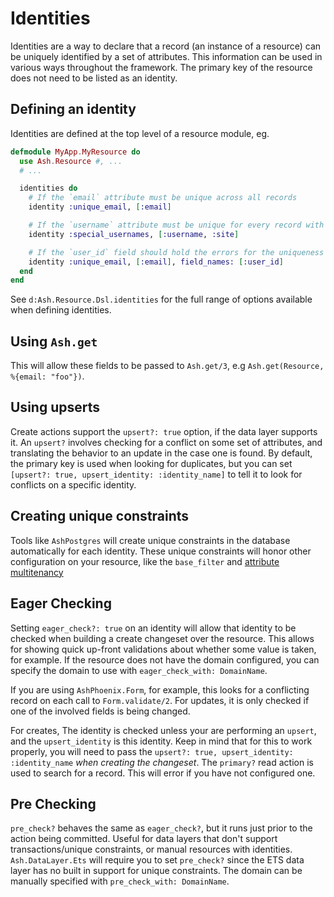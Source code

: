 <!--
SPDX-FileCopyrightText: 2020 Zach Daniel

SPDX-License-Identifier: MIT
-->

# Identities

Identities are a way to declare that a record (an instance of a resource) can be uniquely identified by a set of attributes. This information can be used in various ways throughout the framework. The primary key of the resource does not need to be listed as an identity.

## Defining an identity

Identities are defined at the top level of a resource module, eg.

```elixir
defmodule MyApp.MyResource do
  use Ash.Resource #, ...
  # ...

  identities do
    # If the `email` attribute must be unique across all records
    identity :unique_email, [:email]

    # If the `username` attribute must be unique for every record with a given `site` value
    identity :special_usernames, [:username, :site]

    # If the `user_id` field should hold the errors for the uniqueness violation
    identity :unique_email, [:email], field_names: [:user_id]
  end
end
```

See `d:Ash.Resource.Dsl.identities` for the full range of options available when defining identities.

## Using `Ash.get`

This will allow these fields to be passed to `Ash.get/3`, e.g `Ash.get(Resource, %{email: "foo"})`.

## Using upserts

Create actions support the `upsert?: true` option, if the data layer supports it. An `upsert?` involves checking for a conflict on some set of attributes, and translating the behavior to an update in the case one is found. By default, the primary key is used when looking for duplicates, but you can set `[upsert?: true, upsert_identity: :identity_name]` to tell it to look for conflicts on a specific identity.

## Creating unique constraints

Tools like `AshPostgres` will create unique constraints in the database automatically for each identity. These unique constraints will honor other configuration on your resource, like the `base_filter` and [attribute multitenancy](/documentation/topics/multitenancy.md#attribute-multitenancy)

## Eager Checking

Setting `eager_check?: true` on an identity will allow that identity to be checked when building a create changeset over the resource. This allows for showing quick up-front validations about whether some value is taken, for example. If the resource does not have the domain configured, you can specify the domain to use with `eager_check_with: DomainName`.

If you are using `AshPhoenix.Form`, for example, this looks for a conflicting record on each call to `Form.validate/2`.
For updates, it is only checked if one of the involved fields is being changed.

For creates, The identity is checked unless your are performing an `upsert`, and the `upsert_identity` is this identity. Keep in mind that for this to work properly, you will need to pass the `upsert?: true, upsert_identity: :identity_name` _when creating the changeset_. The `primary?` read action is used to search for a record. This will error if you have not configured one.

## Pre Checking

`pre_check?` behaves the same as `eager_check?`, but it runs just prior to the action being committed. Useful for data layers that don't support transactions/unique constraints, or manual resources with identities. `Ash.DataLayer.Ets` will require you to set `pre_check?` since the ETS data layer has no built in support for unique constraints. The domain can be manually specified with `pre_check_with: DomainName`.
